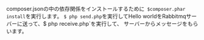 composer.jsonの中の依存関係をインストールするために` $composer.phar install`を実行します。
`$ php send.php`を実行してHello worldをRabbitmqサーバーに送って、$ php receive.php`を実行して、
サーバーからメッセージをもらいます。
